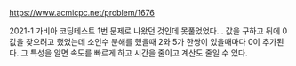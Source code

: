 https://www.acmicpc.net/problem/1676

2021-1 가비아 코딩테스트 1번 문제로 나왔던 것인데 못풀었었다...
값을 구하고 뒤에 0값을 찾으려고 했었는데
소인수 분해를 했을때 2와 5가 한쌍이 있을때마다 0이 추가된다.
그 특성을 알면 속도를 빠르게 하고 시간을 줄이고 계산도 줄일 수 있다.
